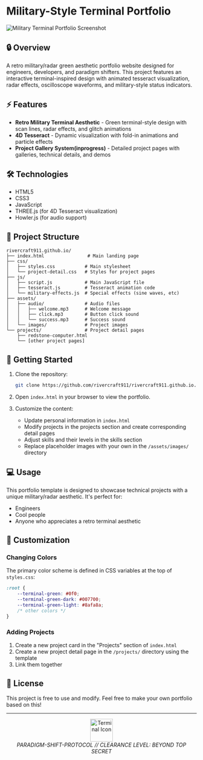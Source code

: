 
# Military-Style Terminal Portfolio

![Military Terminal Portfolio Screenshot](screenshot.png)

## 🔒 Overview

A retro military/radar green aesthetic portfolio website designed for engineers, developers, and paradigm shifters. This project features an interactive terminal-inspired design with animated tesseract visualization, radar effects, oscilloscope waveforms, and military-style status indicators.

## ⚡ Features

- **Retro Military Terminal Aesthetic** - Green terminal-style design with scan lines, radar effects, and glitch animations
- **4D Tesseract** - Dynamic visualization with fold-in animations and particle effects
- **Project Gallery System(inprogress)** - Detailed project pages with galleries, technical details, and demos

## 🛠️ Technologies

- HTML5
- CSS3
- JavaScript
- THREE.js (for 4D Tesseract visualization)
- Howler.js (for audio support)

## 📂 Project Structure

```
rivercraft911.github.io/
├── index.html                # Main landing page
├── css/
│   ├── styles.css           # Main stylesheet
│   └── project-detail.css   # Styles for project pages
├── js/
│   ├── script.js            # Main JavaScript file
│   ├── tesseract.js         # Tesseract animation code
│   └── military-effects.js  # Special effects (sine waves, etc)
├── assets/
│   ├── audio/               # Audio files
│   │   ├── welcome.mp3      # Welcome message
│   │   ├── click.mp3        # Button click sound
│   │   └── success.mp3      # Success sound
│   └── images/              # Project images
└── projects/                # Project detail pages
    ├── redstone-computer.html
    └── [other project pages]
```

## 🚀 Getting Started

1. Clone the repository:
   ```bash
   git clone https://github.com/rivercraft911/rivercraft911.github.io.git
   ```

2. Open `index.html` in your browser to view the portfolio.

3. Customize the content:
   - Update personal information in `index.html`
   - Modify projects in the projects section and create corresponding detail pages
   - Adjust skills and their levels in the skills section
   - Replace placeholder images with your own in the `/assets/images/` directory

## 💻 Usage

This portfolio template is designed to showcase technical projects with a unique military/radar aesthetic. It's perfect for:

- Engineers
- Cool people
- Anyone who appreciates a retro terminal aesthetic

## 🎨 Customization

### Changing Colors

The primary color scheme is defined in CSS variables at the top of `styles.css`:

```css
:root {
    --terminal-green: #0f0;
    --terminal-green-dark: #007700;
    --terminal-green-light: #8afa8a;
    /* other colors */
}
```

### Adding Projects

1. Create a new project card in the "Projects" section of `index.html`
2. Create a new project detail page in the `/projects/` directory using the template
3. Link them together

## 📝 License

This project is free to use and modify. Feel free to make your own portfolio based on this!

---

<p align="center">
  <img src="terminal-icon.png" alt="Terminal Icon" width="60">
  <br>
  <em>PARADIGM-SHIFT-PROTOCOL // CLEARANCE LEVEL: BEYOND TOP SECRET</em>
</p>